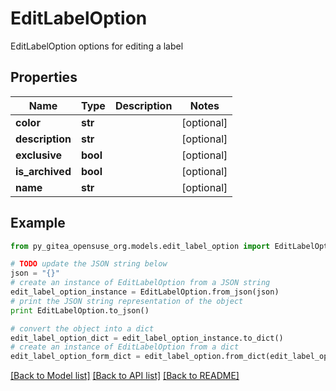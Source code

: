 # EditLabelOption

EditLabelOption options for editing a label

## Properties
Name | Type | Description | Notes
------------ | ------------- | ------------- | -------------
**color** | **str** |  | [optional] 
**description** | **str** |  | [optional] 
**exclusive** | **bool** |  | [optional] 
**is_archived** | **bool** |  | [optional] 
**name** | **str** |  | [optional] 

## Example

```python
from py_gitea_opensuse_org.models.edit_label_option import EditLabelOption

# TODO update the JSON string below
json = "{}"
# create an instance of EditLabelOption from a JSON string
edit_label_option_instance = EditLabelOption.from_json(json)
# print the JSON string representation of the object
print EditLabelOption.to_json()

# convert the object into a dict
edit_label_option_dict = edit_label_option_instance.to_dict()
# create an instance of EditLabelOption from a dict
edit_label_option_form_dict = edit_label_option.from_dict(edit_label_option_dict)
```
[[Back to Model list]](../README.md#documentation-for-models) [[Back to API list]](../README.md#documentation-for-api-endpoints) [[Back to README]](../README.md)


